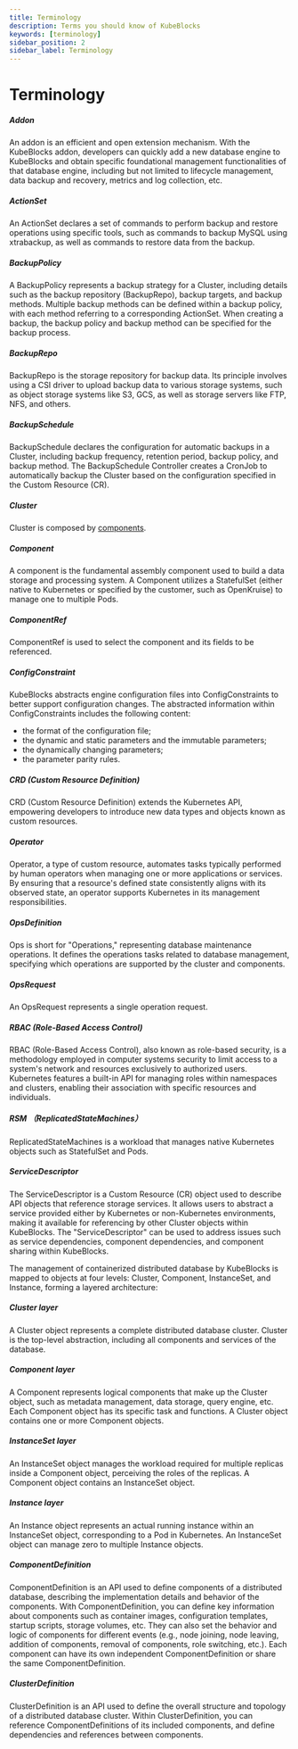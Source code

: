 ```yaml
---
title: Terminology
description: Terms you should know of KubeBlocks
keywords: [terminology]
sidebar_position: 2
sidebar_label: Terminology
---
```

# Terminology

##### Addon

An addon is an efficient and open extension mechanism. With the KubeBlocks addon, developers can quickly add a new database engine to KubeBlocks and obtain specific foundational management functionalities of that database engine, including but not limited to lifecycle management, data backup and recovery, metrics and log collection, etc.
##### ActionSet

An ActionSet declares a set of commands to perform backup and restore operations using specific tools, such as commands to backup MySQL using xtrabackup, as well as commands to restore data from the backup.

##### BackupPolicy

A BackupPolicy represents a backup strategy for a Cluster, including details such as the backup repository (BackupRepo), backup targets, and backup methods. Multiple backup methods can be defined within a backup policy, with each method referring to a corresponding ActionSet. When creating a backup, the backup policy and backup method can be specified for the backup process.

##### BackupRepo

BackupRepo is the storage repository for backup data. Its principle involves using a CSI driver to upload backup data to various storage systems, such as object storage systems like S3, GCS, as well as storage servers like FTP, NFS, and others.

##### BackupSchedule

BackupSchedule declares the configuration for automatic backups in a Cluster, including backup frequency, retention period, backup policy, and backup method. The BackupSchedule Controller creates a CronJob to automatically backup the Cluster based on the configuration specified in the Custom Resource (CR).

##### Cluster 

Cluster is composed by [components](#component-is-the-fundamental-assembly-component-used-to-build-a-data-storage-and-processing-system-a-component-utilizes-a-statefulset-either-native-to-kubernetes-or-specified-by-the-customer-such-as-openkruise-to-manage-one-to-multiple-pods).

##### Component

A component is the fundamental assembly component used to build a data storage and processing system. A Component utilizes a StatefulSet (either native to Kubernetes or specified by the customer, such as OpenKruise) to manage one to multiple Pods.

##### ComponentRef

ComponentRef is used to select the component and its fields to be referenced.

##### ConfigConstraint

KubeBlocks abstracts engine configuration files into ConfigConstraints to better support configuration changes. The abstracted information within ConfigConstraints includes the following content:
 - the format of the configuration file;
 - the dynamic and static parameters and the immutable parameters;
 - the dynamically changing parameters;
 - the parameter parity rules.

##### CRD (Custom Resource Definition)

CRD (Custom Resource Definition) extends the Kubernetes API, empowering developers to introduce new data types and objects known as custom resources.

##### Operator

Operator, a type of custom resource, automates tasks typically performed by human operators when managing one or more applications or services. By ensuring that a resource's defined state consistently aligns with its observed state, an operator supports Kubernetes in its management responsibilities.

##### OpsDefinition

Ops is short for "Operations," representing database maintenance operations. It defines the operations tasks related to database management, specifying which operations are supported by the cluster and components.

##### OpsRequest

An OpsRequest represents a single operation request.

##### RBAC (Role-Based Access Control)

RBAC (Role-Based Access Control), also known as role-based security, is a methodology employed in computer systems security to limit access to a system's network and resources exclusively to authorized users. Kubernetes features a built-in API for managing roles within namespaces and clusters, enabling their association with specific resources and individuals.

##### RSM （ReplicatedStateMachines）

ReplicatedStateMachines is a workload that manages native Kubernetes objects such as StatefulSet and Pods.

##### ServiceDescriptor

The ServiceDescriptor is a Custom Resource (CR) object used to describe API objects that reference storage services. It allows users to abstract a service provided either by Kubernetes or non-Kubernetes environments, making it available for referencing by other Cluster objects within KubeBlocks. The "ServiceDescriptor" can be used to address issues such as service dependencies, component dependencies, and component sharing within KubeBlocks.

The management of containerized distributed database by KubeBlocks is mapped to objects at four levels: Cluster, Component, InstanceSet, and Instance, forming a layered architecture:

##### Cluster layer

A Cluster object represents a complete distributed database cluster. Cluster is the top-level abstraction, including all components and services of the database.

##### Component layer

A Component represents logical components that make up the Cluster object, such as metadata management, data storage, query engine, etc. Each Component object has its specific task and functions. A Cluster object contains one or more Component objects.

##### InstanceSet layer

 An InstanceSet object manages the workload required for multiple replicas inside a Component object, perceiving the roles of the replicas. A Component object contains an InstanceSet object.

##### Instance layer

An Instance object represents an actual running instance within an InstanceSet object, corresponding to a Pod in Kubernetes. An InstanceSet object can manage zero to multiple Instance objects.

##### ComponentDefinition

 ComponentDefinition is an API used to define components of a distributed database, describing the implementation details and behavior of the components. With ComponentDefinition, you can define key information about components such as container images, configuration templates, startup scripts, storage volumes, etc. They can also set the behavior and logic of components for different events (e.g., node joining, node leaving, addition of components, removal of components, role switching, etc.). Each component can have its own independent ComponentDefinition or share the same ComponentDefinition.

##### ClusterDefinition

 ClusterDefinition is an API used to define the overall structure and topology of a distributed database cluster. Within ClusterDefinition, you can reference ComponentDefinitions of its included components, and define dependencies and references between components.
